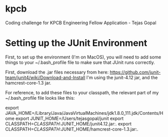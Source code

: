 # kpcb
Coding challenge for KPCB Engineering Fellow Application - Tejas Gopal

# Setting up the JUnit Environment 
First, to set up the environment (I'm on MacOS), you will need to add some things to your ~/.bash_profile file to make sure that JUnit runs correctly.

First, download the .jar files necessary from here: https://github.com/junit-team/junit4/wiki/Download-and-Install
I'm using the junit-4.12 jar, and the hamcrest-core-1.3 jar. 

For reference, to add these files to your classpath, the relevant part of my ~/.bash_profile file looks like this:

  export JAVA_HOME=/Library/Java/JavaVirtualMachines/jdk1.8.0_111.jdk/Contents/Home
  export JUNIT_HOME=/Users/tejasgopal/junit
  export CLASSPATH=$CLASSPATH:$JUNIT_HOME/junit4.12.jar:.
  export CLASSPATH=$CLASSPATH:$JUNIT_HOME/hamcrest-core-1.3.jar:.


